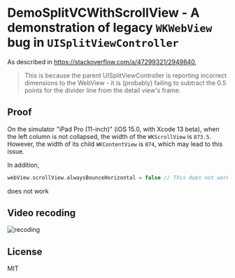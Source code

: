 # DemoSplitVCWithScrollView - A demonstration of legacy `WKWebView` bug in `UISplitViewController`

As described in <https://stackoverflow.com/a/47299321/2949840>,

> This is because the parent UISplitViewController is reporting incorrect dimensions to the WebView - it is (probably) failing to subtract the 0.5 points for the divider line from the detail view's frame.

## Proof

On the simulator "iPad Pro (11-inch)" (iOS 15.0, with Xcode 13 beta),
when the left column is not collapsed,
the width of the `WKScrollView` is `873.5`.
However, the width of its child `WKContentView` is `874`, which may lead to this issue.

In addition,
```swift
webView.scrollView.alwaysBounceHorizontal = false // This does not work at all.
```
does not work


## Video recoding

![recoding](https://user-images.githubusercontent.com/2396817/128588780-633d9e0e-3126-400c-ae23-5833a07a41f6.gif)


## License

MIT
